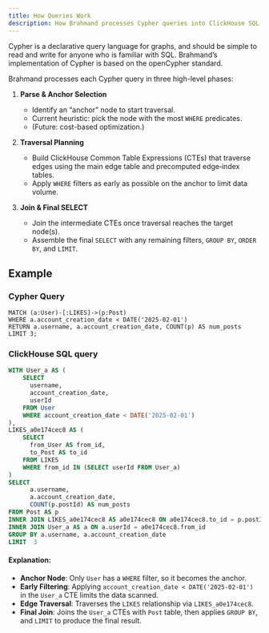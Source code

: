 ```yaml
---
title: How Queries Work
description: How Brahmand processes Cypher queries into ClickHouse SQL
---
```


Cypher is a declarative query language for graphs, and should be simple to read and write for anyone who is familiar with SQL. Brahmand’s implementation of Cypher is based on the openCypher standard.


Brahmand processes each Cypher query in three high-level phases:

1. **Parse & Anchor Selection**  
   - Identify an “anchor” node to start traversal.  
   - Current heuristic: pick the node with the most `WHERE` predicates.  
   - (Future: cost-based optimization.)

2. **Traversal Planning**  
   - Build ClickHouse Common Table Expressions (CTEs) that traverse edges using the main edge table and precomputed edge‐index tables.  
   - Apply `WHERE` filters as early as possible on the anchor to limit data volume.

3. **Join & Final SELECT**  
   - Join the intermediate CTEs once traversal reaches the target node(s).  
   - Assemble the final `SELECT` with any remaining filters, `GROUP BY`, `ORDER BY`, and `LIMIT`.

## Example 
### Cypher Query

```cypher
MATCH (a:User)-[:LIKES]->(p:Post)
WHERE a.account_creation_date < DATE('2025-02-01')
RETURN a.username, a.account_creation_date, COUNT(p) AS num_posts
LIMIT 3;
```

### ClickHouse SQL query
```sql
WITH User_a AS (
    SELECT 
      username, 
      account_creation_date, 
      userId
    FROM User
    WHERE account_creation_date < DATE('2025-02-01')
), 
LIKES_a0e174cec8 AS (
    SELECT 
      from_User AS from_id, 
      to_Post AS to_id
    FROM LIKES
    WHERE from_id IN (SELECT userId FROM User_a)
)
SELECT 
      a.username, 
      a.account_creation_date, 
      COUNT(p.postId) AS num_posts
FROM Post AS p
INNER JOIN LIKES_a0e174cec8 AS a0e174cec8 ON a0e174cec8.to_id = p.postId
INNER JOIN User_a AS a ON a.userId = a0e174cec8.from_id
GROUP BY a.username, a.account_creation_date
LIMIT  3  
```

<!-- **Explanation:** -->
#### Explanation:

- **Anchor Node**: Only `User` has a `WHERE` filter, so it becomes the anchor.
- **Early Filtering**: Applying `account_creation_date < DATE('2025-02-01')` in the `User_a` CTE limits the data scanned.
- **Edge Traversal**: Traverses the `LIKES` relationship via `LIKES_a0e174cec8`.
- **Final Join**: Joins the `User_a`  CTEs with `Post` table, then applies `GROUP BY`, and `LIMIT` to produce the final result.
